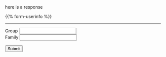 <div class="alert" id="response_message" role="alert" style="padding-bottom:0px;">
  <p id="form_post_response">here is a response</p>
</div>
<div id="formbody">
<div>
  <input type="hidden" id="category" name="category" value="Database">
  <input type="hidden" id="request_title" name="request_title" value="Database Request" />
{{% form-userinfo %}}
  <hr size=1 />
  <input type="hidden" id="category" name="category" value="DCOS">
  <input type="hidden" id="request_title" name="request_title" value="Container Service Request" />
  <div class="row">
    <div class="col form-item form-type-textarea form-group">
      <label class="control-label" for="group">Group</label>
      <input class="form-control form-text" type="text" id="group" value="" size="20" maxlength="20" />
    </div>
  </div>
<div class="row">
    <div class="col form-item form-type-textarea form-group">
      <label class="control-label" for="family">Family</label>
      <input class="form-control form-text" type="text" id="family" value="" size="20" maxlength="20" />
    </div>
  </div>
   <div class="form-actions" id="submit-div" style="margin-top:1rem;">
    <button class="button-primary btn btn-primary form-submit" id="submit" name="op" onclick="submitForm();" value="Submit">Submit</button>
  </div>
</div>
</div>

<!-- <script type="text/javascript" src="/js/user-session.js"></script> -->
<script type="text/javascript" src="/js/response-message.js"></script>
